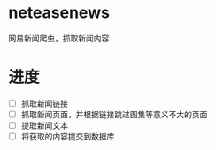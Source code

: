 # neteasenews
网易新闻爬虫，抓取新闻内容

# 进度
- [ ] 抓取新闻链接
- [ ] 抓取新闻页面，并根据链接跳过图集等意义不大的页面
- [ ] 提取新闻文本
- [ ] 将获取的内容提交到数据库
